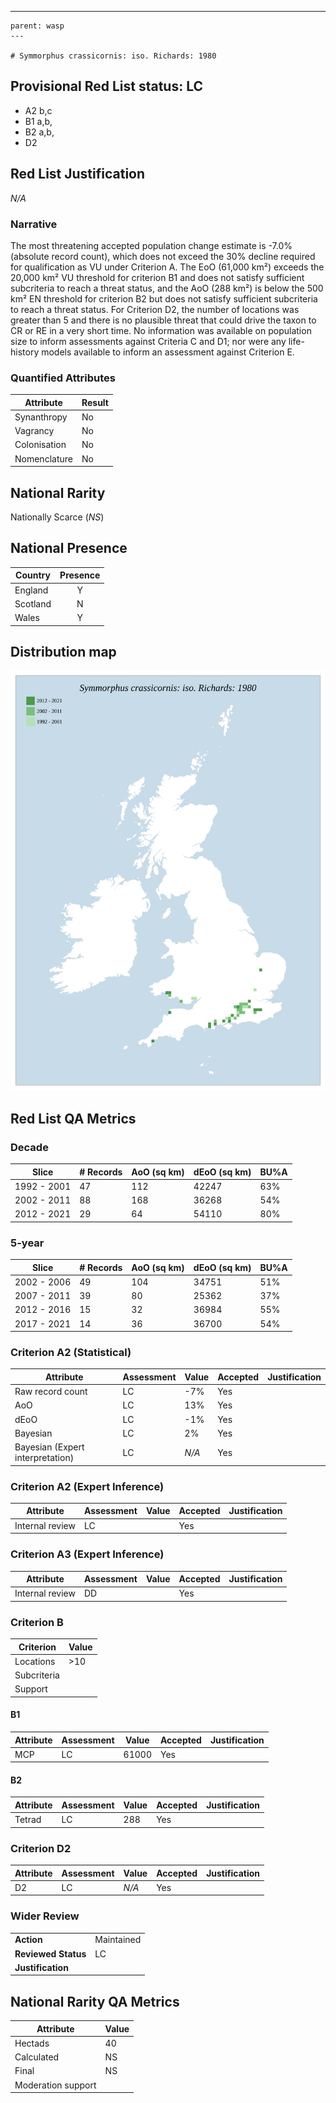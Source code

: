 ---
    parent: wasp
    ---

    # Symmorphus crassicornis: iso. Richards: 1980

## Provisional Red List status: LC
- A2 b,c
- B1 a,b, 
- B2 a,b, 
- D2

## Red List Justification
*N/A*
### Narrative


The most threatening accepted population change estimate is -7.0% (absolute record count), which does not exceed the 30% decline required for qualification as VU under Criterion A. The EoO (61,000 km²) exceeds the 20,000 km² VU threshold for criterion B1 and does not satisfy sufficient subcriteria to reach a threat status, and the AoO (288 km²) is below the 500 km² EN threshold for criterion B2 but does not satisfy sufficient subcriteria to reach a threat status. For Criterion D2, the number of locations was greater than 5 and there is no plausible threat that could drive the taxon to CR or RE in a very short time. No information was available on population size to inform assessments against Criteria C and D1; nor were any life-history models available to inform an assessment against Criterion E.
### Quantified Attributes
|Attribute|Result|
|---|---|
|Synanthropy|No|
|Vagrancy|No|
|Colonisation|No|
|Nomenclature|No|


## National Rarity
Nationally Scarce (*NS*)

## National Presence
|Country|Presence
|---|:-:|
|England|Y|
|Scotland|N|
|Wales|Y|


## Distribution map
![](../map/450.svg)

## Red List QA Metrics
### Decade
| Slice | # Records | AoO (sq km) | dEoO (sq km) |BU%A |
|---|---|---|---|---|
|1992 - 2001|47|112|42247|63%|
|2002 - 2011|88|168|36268|54%|
|2012 - 2021|29|64|54110|80%|
### 5-year
| Slice | # Records | AoO (sq km) | dEoO (sq km) |BU%A |
|---|---|---|---|---|
|2002 - 2006|49|104|34751|51%|
|2007 - 2011|39|80|25362|37%|
|2012 - 2016|15|32|36984|55%|
|2017 - 2021|14|36|36700|54%|
### Criterion A2 (Statistical)
|Attribute|Assessment|Value|Accepted|Justification
|---|---|---|---|---|
|Raw record count|LC|-7%|Yes||
|AoO|LC|13%|Yes||
|dEoO|LC|-1%|Yes||
|Bayesian|LC|2%|Yes||
|Bayesian (Expert interpretation)|LC|*N/A*|Yes||
### Criterion A2 (Expert Inference)
|Attribute|Assessment|Value|Accepted|Justification
|---|---|---|---|---|
|Internal review|LC||Yes||
### Criterion A3 (Expert Inference)
|Attribute|Assessment|Value|Accepted|Justification
|---|---|---|---|---|
|Internal review|DD||Yes||
### Criterion B
|Criterion| Value|
|---|---|
|Locations|>10|
|Subcriteria||
|Support||
#### B1
|Attribute|Assessment|Value|Accepted|Justification
|---|---|---|---|---|
|MCP|LC|61000|Yes||
#### B2
|Attribute|Assessment|Value|Accepted|Justification
|---|---|---|---|---|
|Tetrad|LC|288|Yes||
### Criterion D2
|Attribute|Assessment|Value|Accepted|Justification
|---|---|---|---|---|
|D2|LC|*N/A*|Yes||
### Wider Review
|  |  |
|---|---|
|**Action**|Maintained|
|**Reviewed Status**|LC|
|**Justification**||


## National Rarity QA Metrics
|Attribute|Value|
|---|---|
|Hectads|40|
|Calculated|NS|
|Final|NS|
|Moderation support||


